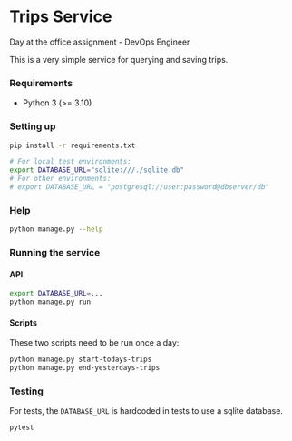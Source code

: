 # Trips Service

Day at the office assignment - DevOps Engineer

This is a very simple service for querying and saving trips.

### Requirements

- Python 3 (>= 3.10)

### Setting up

```bash
pip install -r requirements.txt

# For local test environments:
export DATABASE_URL="sqlite:///./sqlite.db"
# For other environments:
# export DATABASE_URL = "postgresql://user:password@dbserver/db"
```

### Help

```bash
python manage.py --help
```

### Running the service

#### API

```bash
export DATABASE_URL=...
python manage.py run
```

#### Scripts

These two scripts need to be run once a day:

```bash
python manage.py start-todays-trips
python manage.py end-yesterdays-trips
```


### Testing

For tests, the `DATABASE_URL` is hardcoded in tests to use a sqlite database.


```bash
pytest
```
